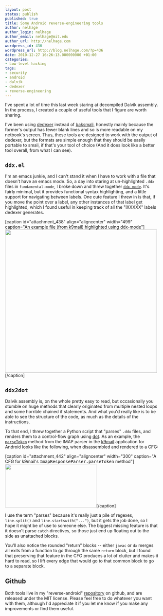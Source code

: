 ```yaml
---
layout: post
status: publish
published: true
title: Some Android reverse-engineering tools
author: nelhage
author_login: nelhage
author_email: nelhage@mit.edu
author_url: http://nelhage.com
wordpress_id: 436
wordpress_url: http://blog.nelhage.com/?p=436
date: 2010-12-27 16:26:13.000000000 +01:00
categories:
- Low-level hacking
tags:
- security
- android
- dalvik
- dedexer
- reverse-engineering
---
```

I've spent a lot of time this last week staring at decompiled Dalvik
assembly. In the process, I created a couple of useful tools that I
figure are worth sharing.

I've been using [dedexer][dedexer] instead of [baksmali][baksmali],
honestly mainly because the former's output has fewer blank lines and
so is more readable on my netbook's screen. Thus, these tools are
designed to work with the output of dedexer, but the formats are
simple enough that they should be easily portable to smali, if that's
your tool of choice (And it does look like a better tool overall, from
what I can see).

`ddx.el`
--------

I'm an emacs junkie, and I can't stand it when I have to work with a
file that doesn't have an emacs mode. So, a day into staring at
un-highlighted `.ddx` files in `fundamental-mode`, I broke down and
threw together [`ddx-mode`][ddx.el]. It's fairly minimal, but it
provides functional syntax highlighting, and a little support for
navigating between labels. One cute feature I threw in is that, if you
move the point over a label, any other instances of that label get
highlighted, which I found useful in keeping track of all the "lXXXXX"
labels dedexer generates.

[caption id="attachment_438" align="aligncenter" width="499" caption="An example file (from k9mail) highlighted using ddx-mode"]<a href="http://blog.nelhage.com/wp-content/uploads/2010/12/ddx-e1293480505629.png"><img src="http://blog.nelhage.com/wp-content/uploads/2010/12/ddx-e1293480505629.png" alt="" title="ddx-mode" width="499" height="471" class="size-full wp-image-438" /></a>[/caption]

`ddx2dot`
---------

Dalvik assembly is, on the whole pretty easy to read, but occasionally
you stumble on huge methods that clearly originated from multiple
nested loops and some horrible chained if statements. And what you'd
really like is to be able to see the structure of the code, as much as
the details of the instructions.

To that end, I threw together a Python script that "parses" `.ddx`
files, and renders them to a control-flow graph using [dot][dot]. As
an example, the [`parseToken`][parseToken] method from the IMAP parser
in the [k9mail][k9] application for Android looks like the following,
when disassembled and rendered to a CFG:

[caption id="attachment_442" align="aligncenter" width="300" caption="A CFG for k9mail\'s <tt>ImapResponseParser.parseToken</tt> method"]<a href="http://blog.nelhage.com/wp-content/uploads/2010/12/parseToken.png"><img src="http://blog.nelhage.com/wp-content/uploads/2010/12/parseToken-300x143.png" alt="" title="parseToken" width="300" height="143" class="size-medium wp-image-442" /></a>[/caption]

I use the term "parses" because it's really just a pile of regexes, `line.split()` and `line.startswith("...")`, but it gets the job done, so I hope it might be of use to someone else. The biggest missing feature is that it doesn't parse `catch` directives, so those just end up floating out to the side as unattached blocks.

You'll also notice the rounded "return" blocks -- either `javac` or `dx` merges all exits from a function to go through the same `return` block, but I found that preserving that feature in the CFG produces a lot of clutter and makes it hard to read, so I lift every edge that would go to that common block to go to a separate block.

Github
------

Both tools live in my "reverse-android" [repository][git-repo] on
github, and are released under the MIT license. Please feel free to do
whatever you want with them, although I'd appreciate it if you let me
know if you make any improvements or find them useful.

[dedexer]: http://dedexer.sourceforge.net/
[baksmali]: http://code.google.com/p/smali/
[ddx.el]: https://github.com/nelhage/reverse-android/blob/master/ddx.el
[k9]: http://code.google.com/p/k9mail/
[parseToken]: http://code.google.com/p/k9mail/source/browse/k9mail/trunk/src/com/fsck/k9/mail/store/ImapResponseParser.java?r=2996#119
[git-repo]: https://github.com/nelhage/reverse-android
[dot]: http://www.graphviz.org/
